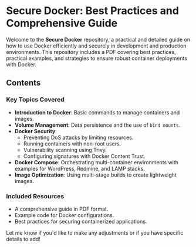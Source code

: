 # Secure Docker: Best Practices and Comprehensive Guide

Welcome to the **Secure Docker** repository, a practical and detailed guide on how to use Docker efficiently and securely in development and production environments. This repository includes a PDF covering best practices, practical examples, and strategies to ensure robust container deployments with Docker.

## Contents

### Key Topics Covered
- **Introduction to Docker**: Basic commands to manage containers and images.
- **Volume Management**: Data persistence and the use of `bind mounts`.
- **Docker Security**:
  - Preventing DoS attacks by limiting resources.
  - Running containers with non-root users.
  - Vulnerability scanning using Trivy.
  - Configuring signatures with Docker Content Trust.
- **Docker Compose**: Orchestrating multi-container environments with examples for WordPress, Redmine, and LAMP stacks.
- **Image Optimization**: Using multi-stage builds to create lightweight images.

### Included Resources
- A comprehensive guide in PDF format.
- Example code for Docker configurations.
- Best practices for securing containerized applications.






Let me know if you'd like to make any adjustments or if you have specific details to add!

